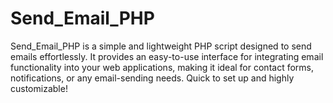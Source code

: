 # Send_Email_PHP

Send_Email_PHP is a simple and lightweight PHP script designed to send emails effortlessly. It provides an easy-to-use interface for integrating email functionality into your web applications, making it ideal for contact forms, notifications, or any email-sending needs. Quick to set up and highly customizable!
